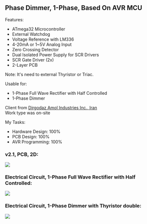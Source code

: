 ## Phase Dimmer, 1-Phase, Based On AVR MCU

Features:
- ATmega32 Microcontroller
- External Watchdog
- Voltage Reference with LM336
- 4-20mA or 1~5V Analog Input 
- Zero Crossing Detector
- Dual Isolated Power Supply for SCR Drivers
- SCR Gate Driver (2x)
- 2-Layer PCB

Note: It's need to external Thyristor or Triac.

Usable for:
- 1-Phase Full Wave Rectifier with Half Controlled
- 1-Phase Dimmer

Client from [Dirgodaz Amol Industries Inc., Iran](https://dirgodazamol.com/en/)  
Work type was on-site  

My Tasks:  
- Hardware Design: 100%
- PCB Design: 100%
- AVR Programming: 100%

### v2.1, PCB, 2D:
![](https://s32.picofile.com/file/8477855218/v2_1_PCB_2D.png)

### Electrical Circuit, 1-Phase Full Wave Rectifier with Half Controlled:
![](https://s32.picofile.com/file/8477855518/C1.png)

### Electrical Circuit, 1-Phase Dimmer with Thyristor double:
![](https://s32.picofile.com/file/8477855468/C2.png)
